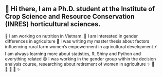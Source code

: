 
## 👋 Hi there, I am a Ph.D. student at the Institute of Crop Science and Resource Conservation (INRES) horticultural sciences. 
   🔭 I am working on nutrition in Vietnam.
   🚜 I am interested in gender differences in agriculture
   🌱 I was writing my master thesis about factors influencing rural farm women’s empowerment in agricultural development 
   ⚡ I am always learning more about statistics, R, Shiny and Python and everything related
   😄 I was working in the gender group within the decision analysis course, 
      researching about retirement of women in agriculture 
   ✨ 🚜 🚜 🚜 🚜  ✨

<!--
**AlexandraKrause/AlexandraKrause** is a ✨ _special_ ✨ repository because its `README.md` (this file) appears on your GitHub profile.

Here are some ideas to get you started:


- 👯 I’m looking to collaborate on ...
- 🤔 I’m looking for help with ...
- 💬 Ask me about ...
- 📫 How to reach me: ...
- 😄 Pronouns: ...
- ⚡ Fun fact: ...
-->
